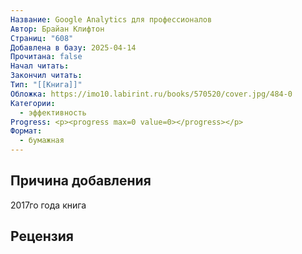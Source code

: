 ```yaml
---
Название: Google Analytics для профессионалов
Автор: Брайан Клифтон
Страниц: "608"
Добавлена в базу: 2025-04-14
Прочитана: false
Начал читать: 
Закончил читать: 
Тип: "[[Книга]]"
Обложка: https://imo10.labirint.ru/books/570520/cover.jpg/484-0
Категории:
  - эффективность
Progress: <p><progress max=0 value=0></progress></p>
Формат:
  - бумажная
---
```

## Причина добавления

2017го года книга

## Рецензия
